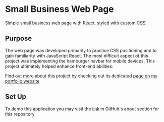 # Small Business Web Page

Simple small business web page with React, styled with custom CSS.

## Purpose
The web page was developed primarily to practice CSS positioning and to gain familiarity with JavaScript React. The most difficult aspect of this project was implementing the hamburger navbar for mobile devices. This project ultimately helped enhance front-end abilities.

Find out more about this project by checking out its dedicated [page on my portfolio website](https://rxvs.dev/projects/small-business)

## Set Up
To demo this application you may visit the [link](https://business-website-one.vercel.app/) in GitHub's about section for this repository.

